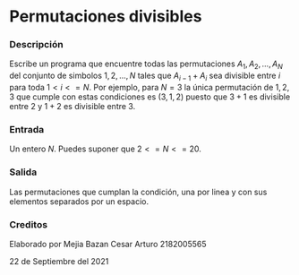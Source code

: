 # Permutaciones divisibles

### Descripción

Escribe un programa que encuentre todas las permutaciones $A_1,A_2,...,A_N$ del conjunto de simbolos $1,2,...,N$ tales que $A_{i-1}+A_i$ sea divisible entre $i$ para toda $1<i<=N$. Por ejemplo, para $N=3$ la única permutación de $1,2,3$ que cumple con estas condiciones es $(3,1,2)$ puesto que $3+1$ es divisible entre $2$ y $1+2$ es divisible entre $3$.

### Entrada

Un entero $N$. Puedes suponer que $2<=N<=20$.

### Salida

Las permutaciones que cumplan la condición, una por linea y con sus elementos separados por un espacio.

### Creditos

Elaborado por Mejia Bazan Cesar Arturo 2182005565

22 de Septiembre del 2021
